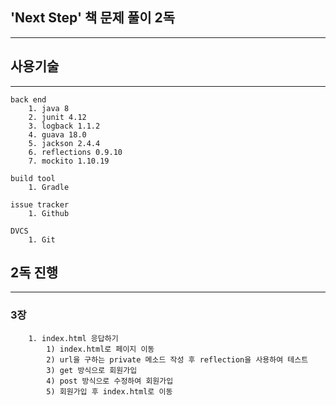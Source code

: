 ## 'Next Step' 책 문제 풀이 2독
----

## 사용기술
----
```
back end
	1. java 8
	2. junit 4.12
	3. logback 1.1.2
	4. guava 18.0
	5. jackson 2.4.4
	6. reflections 0.9.10
	7. mockito 1.10.19
```
```
build tool
	1. Gradle
```
```
issue tracker
	1. Github
```
```
DVCS
	1. Git
```

## 2독 진행
----

### 3장
```
	1. index.html 응답하기
		1) index.html로 페이지 이동
		2) url을 구하는 private 메소드 작성 후 reflection을 사용하여 테스트
		3) get 방식으로 회원가입
		4) post 방식으로 수정하여 회원가입
		5) 회원가입 후 index.html로 이동
```